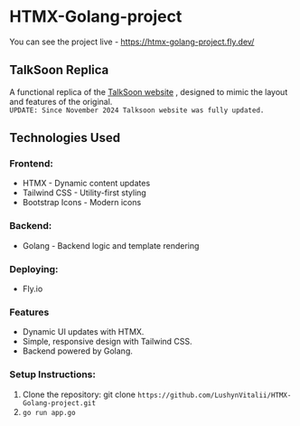 # HTMX-Golang-project

You can see the project live - https://htmx-golang-project.fly.dev/

## TalkSoon Replica
A functional replica of the [TalkSoon website](https://www.talksoon.com/) , designed to mimic the layout and features of the original.<br />
```UPDATE: Since November 2024 Talksoon website was fully updated.```

## Technologies Used

### Frontend:
- HTMX - Dynamic content updates
- Tailwind CSS - Utility-first styling
- Bootstrap Icons - Modern icons

### Backend:
- Golang - Backend logic and template rendering

### Deploying:
- Fly.io

### Features
- Dynamic UI updates with HTMX.
- Simple, responsive design with Tailwind CSS.
- Backend powered by Golang.

### Setup Instructions:
1. Clone the repository: git clone ```https://github.com/LushynVitalii/HTMX-Golang-project.git```
2. ```go run app.go```
